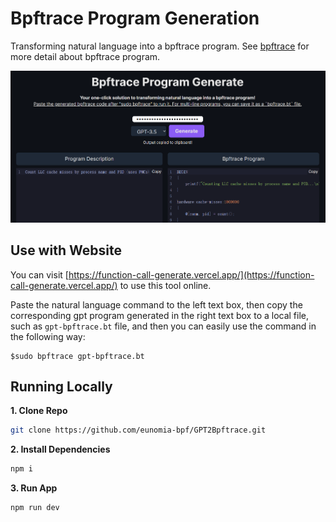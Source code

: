# Bpftrace Program Generation

Transforming natural language into a bpftrace program. See [bpftrace](https://github.com/iovisor/bpftrace) for more detail about bpftrace program.

![Bpftrace Program Generation](./public/gpt2bpftrace.png)

## Use with Website

You can visit [https://function-call-generate.vercel.app/](https://function-call-generate.vercel.app/) to use this tool online.

Paste the natural language command to the left text box, then copy the corresponding gpt program generated in the right text box to a local file, such as `gpt-bpftrace.bt` file, and then you can easily use the command in the following way:
```console
$sudo bpftrace gpt-bpftrace.bt
```

## Running Locally

**1. Clone Repo**

```bash
git clone https://github.com/eunomia-bpf/GPT2Bpftrace.git
```

**2. Install Dependencies**

```bash
npm i
```

**3. Run App**

```bash
npm run dev
```

